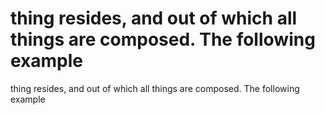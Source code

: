 # thing resides, and out of which all things are composed. The following example

thing resides, and out of which all things are composed. The following example
